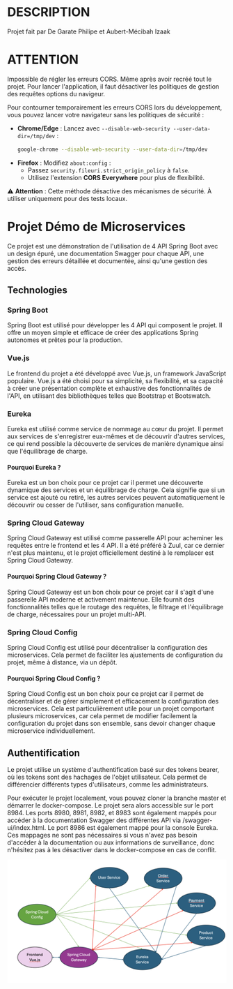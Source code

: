 # DESCRIPTION

Projet fait par De Garate Philipe et Aubert-Mécibah Izaak

# ATTENTION
Impossible de régler les erreurs CORS. Même après avoir recréé tout le projet.
Pour lancer l'application, il faut désactiver les politiques de gestion des requêtes options du navigeur.

Pour contourner temporairement les erreurs CORS lors du développement, vous pouvez lancer votre navigateur sans les politiques de sécurité :

- **Chrome/Edge** : Lancez avec `--disable-web-security --user-data-dir=/tmp/dev` :
  ```bash
  google-chrome --disable-web-security --user-data-dir=/tmp/dev
  ```
- **Firefox** : Modifiez `about:config` :
  - Passez `security.fileuri.strict_origin_policy` à `false`.
  - Utilisez l'extension **CORS Everywhere** pour plus de flexibilité.

⚠️ **Attention** : Cette méthode désactive des mécanismes de sécurité. À utiliser uniquement pour des tests locaux.

# Projet Démo de Microservices

Ce projet est une démonstration de l'utilisation de 4 API Spring Boot avec un design épuré, une documentation Swagger pour chaque API, une gestion des erreurs détaillée et documentée, ainsi qu'une gestion des accès.

## Technologies
### Spring Boot
Spring Boot est utilisé pour développer les 4 API qui composent le projet. Il offre un moyen simple et efficace de créer des applications Spring autonomes et prêtes pour la production.

### Vue.js
Le frontend du projet a été développé avec Vue.js, un framework JavaScript populaire. Vue.js a été choisi pour sa simplicité, sa flexibilité, et sa capacité à créer une présentation complète et exhaustive des fonctionnalités de l'API, en utilisant des bibliothèques telles que Bootstrap et Bootswatch.

### Eureka
Eureka est utilisé comme service de nommage au cœur du projet. Il permet aux services de s'enregistrer eux-mêmes et de découvrir d'autres services, ce qui rend possible la découverte de services de manière dynamique ainsi que l'équilibrage de charge.

#### Pourquoi Eureka ?
Eureka est un bon choix pour ce projet car il permet une découverte dynamique des services et un équilibrage de charge. Cela signifie que si un service est ajouté ou retiré, les autres services peuvent automatiquement le découvrir ou cesser de l'utiliser, sans configuration manuelle.

### Spring Cloud Gateway
Spring Cloud Gateway est utilisé comme passerelle API pour acheminer les requêtes entre le frontend et les 4 API. Il a été préféré à Zuul, car ce dernier n'est plus maintenu, et le projet officiellement destiné à le remplacer est Spring Cloud Gateway.

#### Pourquoi Spring Cloud Gateway ?
Spring Cloud Gateway est un bon choix pour ce projet car il s'agit d'une passerelle API moderne et activement maintenue. Elle fournit des fonctionnalités telles que le routage des requêtes, le filtrage et l'équilibrage de charge, nécessaires pour un projet multi-API.

### Spring Cloud Config
Spring Cloud Config est utilisé pour décentraliser la configuration des microservices. Cela permet de faciliter les ajustements de configuration du projet, même à distance, via un dépôt.

#### Pourquoi Spring Cloud Config ?
Spring Cloud Config est un bon choix pour ce projet car il permet de décentraliser et de gérer simplement et efficacement la configuration des microservices. Cela est particulièrement utile pour un projet comportant plusieurs microservices, car cela permet de modifier facilement la configuration du projet dans son ensemble, sans devoir changer chaque microservice individuellement.

## Authentification
Le projet utilise un système d'authentification basé sur des tokens bearer, où les tokens sont des hachages de l'objet utilisateur. Cela permet de différencier différents types d'utilisateurs, comme les administrateurs.

Pour exécuter le projet localement, vous pouvez cloner la branche master et démarrer le docker-compose. Le projet sera alors accessible sur le port 8984. Les ports 8980, 8981, 8982, et 8983 sont également mappés pour accéder à la documentation Swagger des différentes API via /swagger-ui/index.html. Le port 8986 est également mappé pour la console Eureka. Ces mappages ne sont pas nécessaires si vous n'avez pas besoin d'accéder à la documentation ou aux informations de surveillance, donc n'hésitez pas à les désactiver dans le docker-compose en cas de conflit.

![Architecture.png](https://github.com/IzaakAM/AOS/blob/dev/froome-ui/public/Architecture.png)